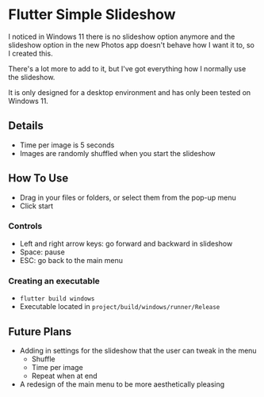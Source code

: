 # Flutter Simple Slideshow

I noticed in Windows 11 there is no slideshow option anymore and the slideshow option in the new Photos app doesn't behave how I want it to, so I created this.

There's a lot more to add to it, but I've got everything how I normally use the slideshow.

It is only designed for a desktop environment and has only been tested on Windows 11.

## Details

- Time per image is 5 seconds
- Images are randomly shuffled when you start the slideshow
  
## How To Use

- Drag in your files or folders, or select them from the pop-up menu
- Click start
  
### Controls
- Left and right arrow keys: go forward and backward in slideshow
- Space: pause
- ESC: go back to the main menu

### Creating an executable
- `flutter build windows`
- Executable located in `project/build/windows/runner/Release`

## Future Plans
- Adding in settings for the slideshow that the user can tweak in the menu
  - Shuffle
  - Time per image
  - Repeat when at end
- A redesign of the main menu to be more aesthetically pleasing
